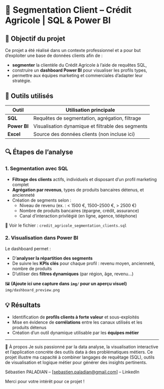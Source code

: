 # 🏦 Segmentation Client – Crédit Agricole | SQL & Power BI

## 🎯 Objectif du projet

Ce projet a été réalisé dans un contexte professionnel et a pour but d’exploiter une base de données clients afin de :
- **segmenter** la clientèle du Crédit Agricole à l’aide de requêtes SQL,
- construire un **dashboard Power BI** pour visualiser les profils types,
- permettre aux équipes marketing et commerciales d’adapter leur stratégie.



## 🧰 Outils utilisés
| Outil       | Utilisation principale                              |
|-------------|------------------------------------------------------|
| **SQL**     | Requêtes de segmentation, agrégation, filtrage       |
| **Power BI**| Visualisation dynamique et filtrable des segments    |
| **Excel**   | Source des données clients (non incluse ici)         |







## 🔍 Étapes de l’analyse

### 1. Segmentation avec SQL
- **Filtrage des clients** actifs, individuels et disposant d’un profil marketing complet
- **Agrégation par revenus**, types de produits bancaires détenus, et ancienneté
- Création de segments selon :
  - Niveau de revenu (ex. : < 1500 €, 1500–2500 €, > 2500 €)
  - Nombre de produits bancaires (épargne, crédit, assurance)
  - Canal d’interaction privilégié (en ligne, agence, téléphone)

📄 Voir le fichier : `credit_agricole_segmentation_clients.sql`



### 2. Visualisation dans Power BI
Le dashboard permet :
- D’**analyser la répartition des segments**
- De suivre les **KPIs clés** pour chaque profil : revenu moyen, ancienneté, nombre de produits
- D’utiliser des **filtres dynamiques** (par région, âge, revenu...)

🖼️ **(Ajoute ici une capture dans `img/` pour un aperçu visuel)**  
`img/dashboard_preview.png`



## 💡 Résultats

- Identification de **profils clients à forte valeur** et sous-exploités
- Mise en évidence de **corrélations** entre les canaux utilisés et les produits détenus
- Création d’un outil dynamique utilisable par les **équipes métier**

---

👤 À propos
Je suis passionné par la data analyse, la visualisation interactive et l’application concrète des outils data à des problématiques métiers. Ce projet illustre ma capacité à combiner langages de requêtage (SQL), outils de visualisation et logique métier pour générer des insights pertinents.

Sébastien PALADIAN – [sebastien.paladian@gmail.com] – LinkedIn

Merci pour votre intérêt pour ce projet !



